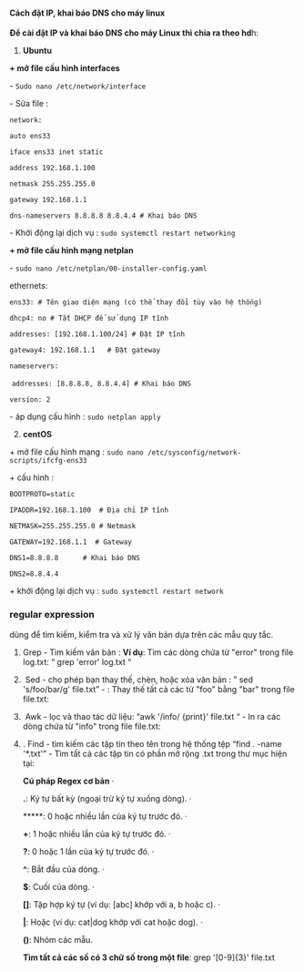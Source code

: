 #### Cách đặt IP, khai báo DNS cho máy linux

**Để cài đặt IP và khai báo DNS cho máy Linux thì chia ra theo hd**h: 

1. **Ubuntu**

**\+ mở file cấu hình interfaces**

\-     `Sudo nano /etc/network/interface`

\-     Sửa file : 

`network:`

`auto ens33`

`iface ens33 inet static`

 `address 192.168.1.100`

 `netmask 255.255.255.0`

 `gateway 192.168.1.1`

 `dns-nameservers 8.8.8.8 8.8.4.4 # Khai báo DNS`

\-     Khởi động lại dịch vụ : `sudo systemctl restart networking`

**\+ mở file cấu hình mạng netplan**

\-     `sudo nano /etc/netplan/00-installer-config.yaml`

ethernets:

  `ens33: # Tên giao diện mạng (có thể thay đổi tùy vào hệ thống)`

   `dhcp4: no # Tắt DHCP để sử dụng IP tĩnh`

   `addresses: [192.168.1.100/24] # Đặt IP tĩnh`

   `gateway4: 192.168.1.1   # Đặt gateway`

   `nameservers:`

​    `addresses: [8.8.8.8, 8.8.4.4] # Khai báo DNS`

 `version: 2`

\-     áp dụng cấu hình : `sudo netplan apply`

2. **centOS** 

\+ mở file cấu hình mạng : `sudo nano /etc/sysconfig/network-scripts/ifcfg-ens33`

\+ cấu hình : 

`BOOTPROTO=static`

`IPADDR=192.168.1.100  # Địa chỉ IP tĩnh`

`NETMASK=255.255.255.0 # Netmask`

`GATEWAY=192.168.1.1  # Gateway`

`DNS1=8.8.8.8      # Khai báo DNS`

`DNS2=8.8.4.4`

\+ khởi động lại dịch vụ : `sudo systemctl restart network`

### regular expression 

  dùng để tìm kiếm, kiểm  tra và xử lý văn bản dựa trên các mẫu quy tắc. 

1. Grep   -       Tìm kiếm văn bản : **Ví dụ**: Tìm các dòng chứa từ  "error" trong file log.txt:  “ grep 'error' log.txt “  

2. ​      Sed  -       cho phép bạn thay thế, chèn, hoặc xóa văn bản : ” sed  's/foo/bar/g' file.txt” - : Thay thế tất cả các từ "foo"  bằng "bar" trong file file.txt:  

3. ​      Awk  -       lọc và thao tác dữ liệu: “awk '/info/ {print}' file.txt  “ - In ra các dòng chứa từ  "info" trong file file.txt:  

4. .      Find  -       tìm kiếm các tập tin theo tên trong hệ thống tệp “find  . -name '*.txt'” - Tìm tất cả các tập tin có phần mở rộng .txt trong thư mục  hiện tại:

     **Cú pháp Regex cơ bản**  ·      

   **.**: Ký tự bất kỳ (ngoại trừ ký tự xuống dòng).  ·     

    *****: 0 hoặc nhiều lần của ký tự trước đó.  ·   

     **+**: 1 hoặc nhiều lần của ký tự trước đó.  ·      

   **?**: 0 hoặc 1 lần của ký tự trước đó.  ·      

   **^**: Bắt đầu của dòng.  ·      

   **$**: Cuối của dòng.  ·     

    **[]**: Tập hợp ký tự (ví dụ: [abc] khớp với a, b hoặc c).  ·  

      **|**: Hoặc (ví dụ: cat|dog khớp với cat hoặc dog).  ·   

      **()**: Nhóm các mẫu.  

   **Tìm tất cả các số có 3 chữ số  trong một file**: grep '[0-9]\{3\}' file.txt  